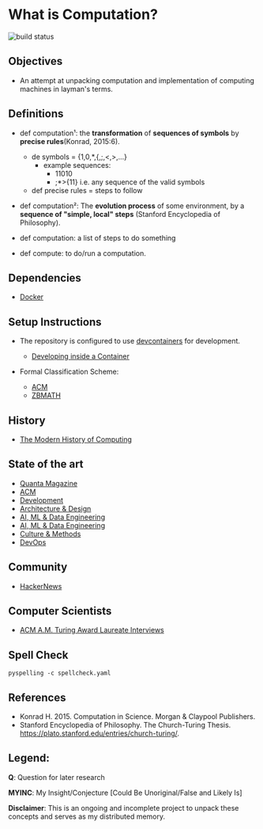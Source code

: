 # What is Computation?
![build status](https://github.com/praisetompane/computation_and_information/actions/workflows/computation_and_information.yaml/badge.svg) <br>

## Objectives
- An attempt at unpacking computation and implementation of computing machines in layman's terms.

## Definitions
- def computation¹: the **transformation** of **sequences of symbols** by **precise rules**(Konrad, 2015:6).

  - de symbols = {1,0,\*,{,;,<,>,...}
    - example sequences:
      - 11010
      - ;\*>{11}
        i.e. any sequence of the valid symbols
  - def precise rules = steps to follow

- def computation²: The **evolution process** of some environment, by a **sequence of "simple, local" steps** (Stanford Encyclopedia of Philosophy).

- def computation: a list of steps to do something
- def compute: to do/run a computation.

## Dependencies
- [Docker](https://docs.docker.com/get-started/)

## Setup Instructions
- The repository is configured to use [devcontainers](https://containers.dev) for development.
    - [Developing inside a Container](https://code.visualstudio.com/docs/devcontainers/containers)

- Formal Classification Scheme:
  - [ACM](https://dl.acm.org/ccs)
  - [ZBMATH](https://zbmath.org/classification/?q=cc%3A68)

## History
- [The Modern History of Computing](https://plato.stanford.edu/entries/computing-history/)

## State of the art
- [Quanta Magazine](https://www.quantamagazine.org/computer-science/)
- [ACM](https://dl.acm.org/)
- [Development](https://www.infoq.com/development/)
- [Architecture & Design](https://www.infoq.com/architecture-design/)
- [AI, ML & Data Engineering](https://www.infoq.com/ai-ml-data-eng/)
- [AI, ML & Data Engineering](https://read.deeplearning.ai/the-batch/)
- [Culture & Methods](https://www.infoq.com/culture-methods/)
- [DevOps](https://www.infoq.com/devops/)

## Community
- [HackerNews](https://news.ycombinator.com/news)

## Computer Scientists
- [ACM A.M. Turing Award Laureate Interviews](https://www.youtube.com/playlist?list=PLn0nrSd4xjjaSLBSzmno-3Ods6FJE9nlO)

## Spell Check
```shell
pyspelling -c spellcheck.yaml
```

## References
- Konrad H. 2015. Computation in Science. Morgan & Claypool Publishers.
- Stanford Encyclopedia of Philosophy. The Church-Turing Thesis. https://plato.stanford.edu/entries/church-turing/.

## Legend:
**Q**: Question for later research

**MYINC**: My Insight/Conjecture [Could Be Unoriginal/False and Likely Is]

**Disclaimer**: This is an ongoing and incomplete project to unpack these concepts and serves as my distributed memory.
